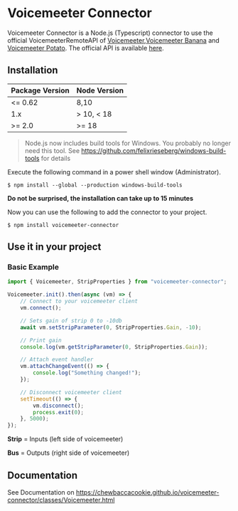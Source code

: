 # Voicemeeter Connector

Voicemeeter Connector is a Node.js (Typescript) connector to use the official VoicemeeterRemoteAPI of [Voicemeeter](https://www.vb-audio.com/Voicemeeter/index.htm),[Voicemeeter Banana](https://www.vb-audio.com/Voicemeeter/banana.htm) and [Voicemeeter Potato](https://www.vb-audio.com/Voicemeeter/potato.htm). The official API is available [here](https://download.vb-audio.com/Download_CABLE/VoicemeeterRemoteAPI.pdf).

## Installation

| Package Version | Node Version |
| --------------- | ------------ |
| <= 0.62         | 8,10         |
| 1.x             | > 10, < 18   |
| >= 2.0          | >= 18        |

> Node.js now includes build tools for Windows. You probably no longer need this tool. See https://github.com/felixrieseberg/windows-build-tools for details

Execute the following command in a power shell window (Administrator).

`$ npm install --global --production windows-build-tools`

**Do not be surprised, the installation can take up to 15 minutes**

Now you can use the following to add the connector to your project.

`$ npm install voicemeeter-connector`

## Use it in your project

### Basic Example

```typescript
import { Voicemeeter, StripProperties } from "voicemeeter-connector";

Voicemeeter.init().then(async (vm) => {
	// Connect to your voicemeeter client
	vm.connect();

	// Sets gain of strip 0 to -10db
	await vm.setStripParameter(0, StripProperties.Gain, -10);

	// Print gain
	console.log(vm.getStripParameter(0, StripProperties.Gain));

	// Attach event handler
	vm.attachChangeEvent(() => {
		console.log("Something changed!");
	});

	// Disconnect voicemeeter client
	setTimeout(() => {
		vm.disconnect();
		process.exit(0);
	}, 5000);
});
```

**Strip** = Inputs (left side of voicemeeter)

**Bus** = Outputs (right side of voicemeeter)

## Documentation

See Documentation on https://chewbaccacookie.github.io/voicemeeter-connector/classes/Voicemeeter.html
